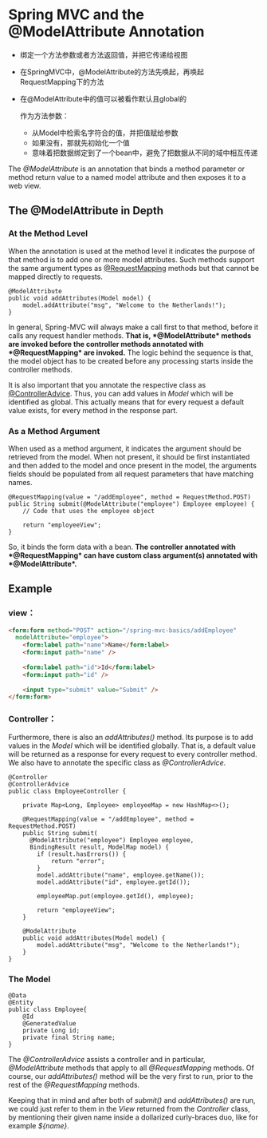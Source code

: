 # Spring MVC and the @ModelAttribute Annotation

* 绑定一个方法参数或者方法返回值，并把它传递给视图

* 在SpringMVC中，@ModelAttribute的方法先唤起，再唤起RequestMapping下的方法

* 在@ModelAttribute中的值可以被看作默认且global的

  作为方法参数：

  * 从Model中检索名字符合的值，并把值赋给参数
  * 如果没有，那就先初始化一个值
  * 意味着把数据绑定到了一个bean中，避免了把数据从不同的域中相互传递

The *@ModelAttribute* is an annotation that binds a method parameter or method return value to a named model attribute and then exposes it to a web view.

## **The @ModelAttribute in Depth**

### **At the Method Level**

When the annotation is used at the method level it indicates the purpose of that method is to add one or more model attributes. Such methods support the same argument types as [@RequestMapping](https://docs.spring.io/spring/docs/current/javadoc-api/org/springframework/web/bind/annotation/RequestMapping.html) methods but that cannot be mapped directly to requests.

```
@ModelAttribute
public void addAttributes(Model model) {
    model.addAttribute("msg", "Welcome to the Netherlands!");
}
```

In general, Spring-MVC will always make a call first to that method, before it calls any request handler methods. **That is, \*@ModelAttribute\* methods are invoked before the controller methods annotated with \*@RequestMapping\* are invoked.** The logic behind the sequence is that, the model object has to be created before any processing starts inside the controller methods.

It is also important that you annotate the respective class as [@ControllerAdvice](https://docs.spring.io/spring-framework/docs/current/javadoc-api/org/springframework/web/bind/annotation/ControllerAdvice.html). Thus, you can add values in *Model* which will be identified as global. This actually means that for every request a default value exists, for every method in the response part.

### **As a Method Argument**

When used as a method argument, it indicates the argument should be retrieved from the model. When not present, it should be first instantiated and then added to the model and once present in the model, the arguments fields should be populated from all request parameters that have matching names.

```
@RequestMapping(value = "/addEmployee", method = RequestMethod.POST)
public String submit(@ModelAttribute("employee") Employee employee) {
    // Code that uses the employee object

    return "employeeView";
}
```

So, it binds the form data with a bean. **The controller annotated with \*@RequestMapping\* can have custom class argument(s) annotated with \*@ModelAttribute\*.**

## Example

### view：

```html
<form:form method="POST" action="/spring-mvc-basics/addEmployee" 
  modelAttribute="employee">
    <form:label path="name">Name</form:label>
    <form:input path="name" />
    
    <form:label path="id">Id</form:label>
    <form:input path="id" />
    
    <input type="submit" value="Submit" />
</form:form>
```

### Controller：

Furthermore, there is also an *addAttributes()* method. Its purpose is to add values in the *Model* which will be identified globally. That is, a default value will be returned as a response for every request to every controller method. We also have to annotate the specific class as *@ControllerAdvice*.

```
@Controller
@ControllerAdvice
public class EmployeeController {

    private Map<Long, Employee> employeeMap = new HashMap<>();

    @RequestMapping(value = "/addEmployee", method = RequestMethod.POST)
    public String submit(
      @ModelAttribute("employee") Employee employee,
      BindingResult result, ModelMap model) {
        if (result.hasErrors()) {
            return "error";
        }
        model.addAttribute("name", employee.getName());
        model.addAttribute("id", employee.getId());

        employeeMap.put(employee.getId(), employee);

        return "employeeView";
    }

    @ModelAttribute
    public void addAttributes(Model model) {
        model.addAttribute("msg", "Welcome to the Netherlands!");
    }
}
```

### **The Model**

```
@Data
@Entity
public class Employee{
	@Id
	@GeneratedValue
	private Long id;
	private final String name;
}
```

The *@ControllerAdvice* assists a controller and in particular, *@ModelAttribute* methods that apply to all *@RequestMapping* methods. Of course, our *addAttributes()* method will be the very first to run, prior to the rest of the *@RequestMapping* methods.

Keeping that in mind and after both of *submit()* and *addAttributes()* are run, we could just refer to them in the *View* returned from the *Controller* class, by mentioning their given name inside a dollarized curly-braces duo, like for example *${name}*.